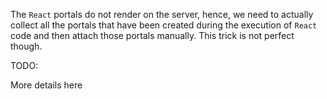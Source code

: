 The `React` portals do not render on the server, hence, we need to actually collect all the portals that have been created during the execution of `React` code and then attach those portals manually. This trick is not perfect though.

TODO:

More details here
